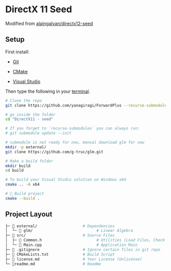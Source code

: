 # DirectX 11 Seed

Modified from [alaingalvan/directx12-seed](https://github.com/alaingalvan/directx12-seed)

## Setup

First install:

- [Git](https://git-scm.com/)

- [CMake](https://cmake.org)

- [Visual Studio](https://visualstudio.microsoft.com/downloads/)

Then type the following in your [terminal](https://hyper.is/).

```bash
# Clone the repo
git clone https://github.com/yanagiragi/ForwardPlus --recurse-submodules

# go inside the folder
cd "DirectX11 - seed"

# If you forget to `recurse-submodules` you can always run:
# git submodule update --init

# submodule is not ready for now, manual download glm for now
mkdir -p external/
git clone https://github.com/g-truc/glm.git

# Make a build folder
mkdir build
cd build

# To build your Visual Studio solution on Windows x64
cmake .. -A x64

# 🔨 Build project
cmake --build .
```
## Project Layout

```bash
├─ 📂 external/                    # Dependencies
│  └─ 📁 glm/                            # Linear Algebra
├─ 📂 src/                         # Source Files
│  ├─ 📄 Common.h                        # Utilities (Load Files, Check Shaders, etc.)
│  └─ 📄 Main.cpp                        # Application Main
├─ 📄 .gitignore                   # Ignore certain files in git repo
├─ 📄 CMakeLists.txt               # Build Script
├─ 📄 license.md                   # Your License (Unlicense)
└─ 📃readme.md                     # Readme
```

